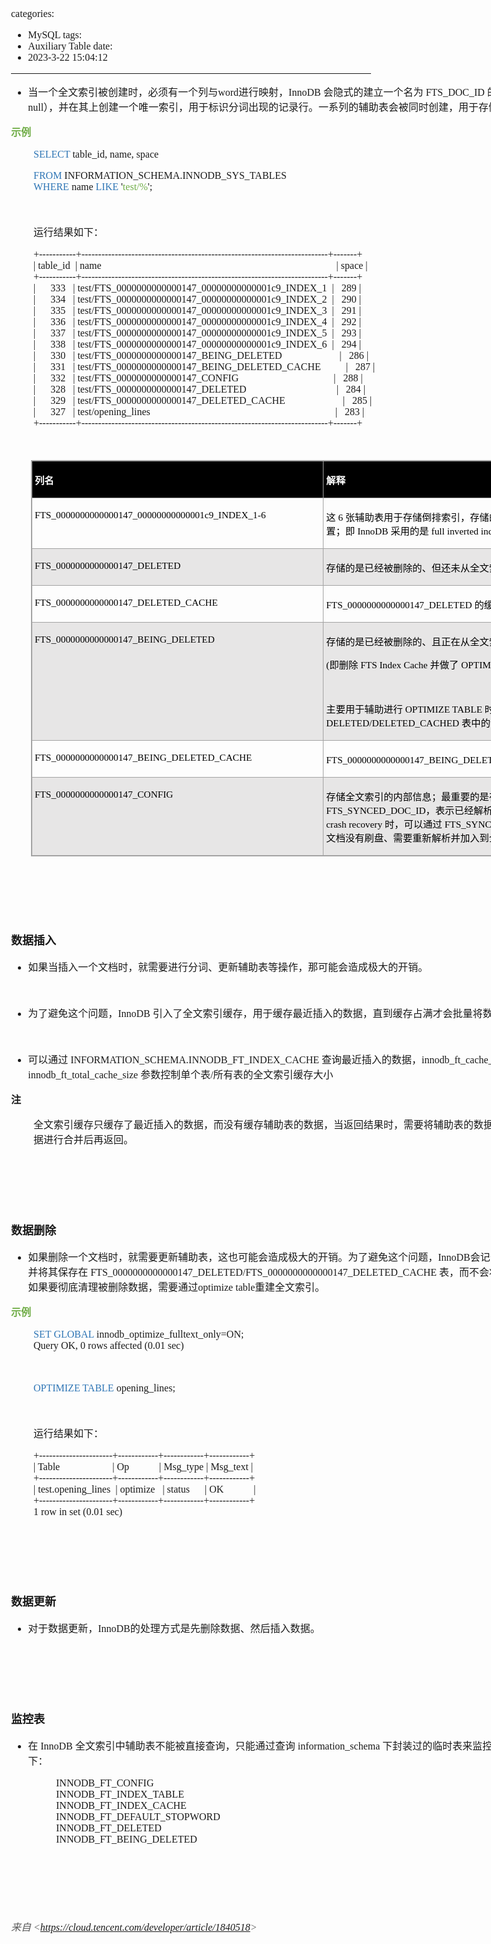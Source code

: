 categories:
- MySQL
tags:
- Auxiliary Table
date:
- 2023-3-22 15:04:12
---

<body lang=zh-CN style='font-family:"Microsoft YaHei UI";font-size:12.0pt'>
<!--StartFragment-->

<div style='direction:ltr;border-width:100%'>

<div style='direction:ltr;margin-top:0in;margin-left:0in;width:9.7861in'>

<div style='direction:ltr;margin-top:0in;margin-left:0in;width:9.7861in'>

<ul type=disc style='direction:ltr;unicode-bidi:embed;margin-top:0in;
 margin-bottom:0in'>
 <li style='margin-top:0;margin-bottom:0;vertical-align:middle'><span
     style='font-family:"Microsoft YaHei UI";font-size:12.0pt' lang=zh-CN>当一个全文索引被创建时，必须有一个列与</span><span
     style='font-family:"Comic Sans MS";font-size:12.0pt' lang=zh-CN>word</span><span
     style='font-family:"Microsoft YaHei UI";font-size:12.0pt' lang=zh-CN>进行映射，</span><span
     style='font-family:"Comic Sans MS";font-size:12.0pt' lang=zh-CN>InnoDB</span><span
     style='font-family:"Comic Sans MS";font-size:12.0pt' lang=en-US> </span><span
     style='font-family:"Microsoft YaHei UI";font-size:12.0pt' lang=zh-CN>会隐式的建立一个名为</span><span
     style='font-family:"Comic Sans MS";font-size:12.0pt' lang=en-US> </span><span
     style='font-family:"Comic Sans MS";font-size:12.0pt' lang=zh-CN>FTS_DOC_ID</span><span
     style='font-family:"Comic Sans MS";font-size:12.0pt' lang=en-US> </span><span
     style='font-family:"Microsoft YaHei UI";font-size:12.0pt' lang=zh-CN>的列（</span><span
     style='font-family:"Comic Sans MS";font-size:12.0pt' lang=zh-CN>bigint
     unsigned not null</span><span style='font-family:"Microsoft YaHei UI";
     font-size:12.0pt' lang=zh-CN>），并在其上创建一个唯一索引，用于标识分词出现的记录行。一系列的辅助表会被同时创建，用于存储倒排索引的信息。</span></li>
</ul>

<p style='font-family:"Microsoft YaHei UI";font-size:12.0pt;
color:#70AD47'><span style='font-weight:bold'>示例</span></p>

<p style='margin-left:.375in;font-family:"Comic Sans MS";font-size:
12.0pt'><span style='color:#2E75B5'>SELECT</span> table_id, name, space </p>

<p style='margin-left:.375in;font-family:"Comic Sans MS";font-size:
12.0pt'><span style='color:#2E75B5' lang=en-US>FROM</span><span lang=zh-CN>
INFORMATION_SCHEMA.INNODB_SYS_TABLES<br>
</span><span style='color:#2E75B5' lang=zh-CN>WHERE</span><span lang=zh-CN>
name </span><span style='color:#2E75B5' lang=zh-CN>LIKE</span><span lang=zh-CN>
'</span><span style='color:#70AD47' lang=zh-CN>test/%</span><span lang=zh-CN>';</span></p>

<p style='margin-left:.375in;font-family:"Comic Sans MS";font-size:
12.0pt'>&nbsp;</p>

<p style='margin-left:.375in;font-family:"Microsoft YaHei UI";
font-size:12.0pt'>运行结果如下：</p>

<p style='margin-left:.375in;font-family:"Comic Sans MS";font-size:
12.0pt'><span lang=zh-CN>+-----------+--------------------------------------------------------------------------+-------+<br>
| table_id </span><span lang=en-US><span style='mso-spacerun:yes'> </span></span><span
lang=zh-CN>| name<span
style='mso-spacerun:yes'>                                       </span></span><span
lang=en-US><span
style='mso-spacerun:yes'>                                               </span></span><span
lang=zh-CN><span style='mso-spacerun:yes'>        </span>| space
|<br>
+-----------+--------------------------------------------------------------------------+-------+<br>
|<span style='mso-spacerun:yes'>      </span>333</span><span lang=en-US><span
style='mso-spacerun:yes'>  </span></span><span lang=zh-CN><span
style='mso-spacerun:yes'> </span>|
test/FTS_0000000000000147_00000000000001c9_INDEX_1 </span><span lang=en-US><span
style='mso-spacerun:yes'> </span></span><span lang=zh-CN>|<span
style='mso-spacerun:yes'>   </span>289 |<br>
|<span style='mso-spacerun:yes'>      </span>334</span><span lang=en-US><span
style='mso-spacerun:yes'>  </span></span><span lang=zh-CN><span
style='mso-spacerun:yes'> </span>|
test/FTS_0000000000000147_00000000000001c9_INDEX_2 </span><span lang=en-US><span
style='mso-spacerun:yes'> </span></span><span lang=zh-CN>|<span
style='mso-spacerun:yes'>   </span>290 |<br>
|<span style='mso-spacerun:yes'>      </span>335 </span><span lang=en-US><span
style='mso-spacerun:yes'>  </span></span><span lang=zh-CN>|
test/FTS_0000000000000147_00000000000001c9_INDEX_3 </span><span lang=en-US><span
style='mso-spacerun:yes'> </span></span><span lang=zh-CN>|<span
style='mso-spacerun:yes'>   </span>291 |<br>
|<span style='mso-spacerun:yes'>      </span>336 </span><span lang=en-US><span
style='mso-spacerun:yes'>  </span></span><span lang=zh-CN>|
test/FTS_0000000000000147_00000000000001c9_INDEX_4 </span><span lang=en-US><span
style='mso-spacerun:yes'> </span></span><span lang=zh-CN>|<span
style='mso-spacerun:yes'>   </span>292 |<br>
|<span style='mso-spacerun:yes'>      </span>337 </span><span lang=en-US><span
style='mso-spacerun:yes'>  </span></span><span lang=zh-CN>|
test/FTS_0000000000000147_00000000000001c9_INDEX_5 </span><span lang=en-US><span
style='mso-spacerun:yes'> </span></span><span lang=zh-CN>|<span
style='mso-spacerun:yes'>   </span>293 |<br>
|<span style='mso-spacerun:yes'>      </span>338 </span><span lang=en-US><span
style='mso-spacerun:yes'>  </span></span><span lang=zh-CN>|
test/FTS_0000000000000147_00000000000001c9_INDEX_6 </span><span lang=en-US><span
style='mso-spacerun:yes'> </span></span><span lang=zh-CN>|<span
style='mso-spacerun:yes'>   </span>294 |<br>
|<span style='mso-spacerun:yes'>      </span>330 </span><span lang=en-US><span
style='mso-spacerun:yes'>  </span></span><span lang=zh-CN>|
test/FTS_0000000000000147_BEING_DELETED<span
style='mso-spacerun:yes'>           </span></span><span lang=en-US><span
style='mso-spacerun:yes'>          </span></span><span lang=zh-CN><span
style='mso-spacerun:yes'> </span></span><span lang=en-US><span
style='mso-spacerun:yes'> </span></span><span lang=zh-CN>|<span
style='mso-spacerun:yes'>   </span>286 |<br>
|<span style='mso-spacerun:yes'>      </span>331 </span><span lang=en-US><span
style='mso-spacerun:yes'>  </span></span><span lang=zh-CN>|
test/FTS_0000000000000147_BEING_DELETED_CACHE<span
style='mso-spacerun:yes'>      </span></span><span lang=en-US><span
style='mso-spacerun:yes'>    </span></span><span lang=zh-CN>|<span
style='mso-spacerun:yes'>   </span>287 |<br>
|<span style='mso-spacerun:yes'>      </span>332 </span><span lang=en-US><span
style='mso-spacerun:yes'>  </span></span><span lang=zh-CN>|
test/FTS_0000000000000147_CONFIG<span
style='mso-spacerun:yes'>                   </span></span><span lang=en-US><span
style='mso-spacerun:yes'>                   </span></span><span lang=zh-CN>|<span
style='mso-spacerun:yes'>   </span>288 |<br>
|<span style='mso-spacerun:yes'>      </span>328</span><span lang=en-US><span
style='mso-spacerun:yes'>  </span></span><span lang=zh-CN><span
style='mso-spacerun:yes'> </span>| test/FTS_0000000000000147_DELETED<span
style='mso-spacerun:yes'>                  </span></span><span lang=en-US><span
style='mso-spacerun:yes'>                  </span></span><span lang=zh-CN>|<span
style='mso-spacerun:yes'>   </span>284 |<br>
|<span style='mso-spacerun:yes'>      </span>329 </span><span lang=en-US><span
style='mso-spacerun:yes'>  </span></span><span lang=zh-CN>|
test/FTS_0000000000000147_DELETED_CACHE<span
style='mso-spacerun:yes'>           </span></span><span lang=en-US><span
style='mso-spacerun:yes'>           </span></span><span lang=zh-CN><span
style='mso-spacerun:yes'> </span>|<span style='mso-spacerun:yes'>   </span>285
|<br>
|<span style='mso-spacerun:yes'>      </span>327 </span><span lang=en-US><span
style='mso-spacerun:yes'>  </span></span><span lang=zh-CN>|
test/opening_lines<span style='mso-spacerun:yes'>                              
</span></span><span lang=en-US><span
style='mso-spacerun:yes'>                                         </span></span><span
lang=zh-CN><span style='mso-spacerun:yes'>  </span>|<span
style='mso-spacerun:yes'>   </span>283
|<br>
+-----------+--------------------------------------------------------------------------+-------+</span></p>

<p style='margin-left:.375in;font-family:"Comic Sans MS";font-size:
12.0pt'>&nbsp;</p>

<div style='direction:ltr'>

<table border=1 cellpadding=0 cellspacing=0 valign=top style='direction:ltr;
 border-collapse:collapse;border-style:solid;border-color:#A3A3A3;border-width:
 1pt;margin-left:.3333in' title="" summary="">
 <tr>
  <td style='border-style:solid;border-color:#A3A3A3;border-width:1pt;
  background-color:black;vertical-align:top;width:4.7569in;padding:2.0pt 3.0pt 2.0pt 3.0pt'>
  <p style='font-family:"Microsoft YaHei UI";font-size:11.5pt;
  color:white'><span style='font-weight:bold'>列名</span></p>
  </td>
  <td style='border-style:solid;border-color:#A3A3A3;border-width:1pt;
  background-color:black;vertical-align:top;width:4.5659in;padding:2.0pt 3.0pt 2.0pt 3.0pt'>
  <p style='font-family:"Microsoft YaHei UI";font-size:11.5pt;
  color:white'><span style='font-weight:bold'>解释</span></p>
  </td>
 </tr>
 <tr>
  <td style='border-style:solid;border-color:#A3A3A3;border-width:1pt;
  vertical-align:top;width:4.7638in;padding:2.0pt 3.0pt 2.0pt 3.0pt'>
  <p style='font-family:"Comic Sans MS";font-size:11.5pt;color:black'>FTS_0000000000000147_00000000000001c9_INDEX_1-6</p>
  </td>
  <td style='border-style:solid;border-color:#A3A3A3;border-width:1pt;
  vertical-align:top;width:4.559in;padding:2.0pt 3.0pt 2.0pt 3.0pt'>
  <p style='font-size:11.5pt;color:black'><span style='font-family:
  "Microsoft YaHei UI"' lang=zh-CN>这</span><span style='font-family:"Comic Sans MS"'
  lang=en-US> </span><span style='font-family:"Comic Sans MS"' lang=zh-CN>6</span><span
  style='font-family:"Comic Sans MS"' lang=en-US> </span><span
  style='font-family:"Microsoft YaHei UI"' lang=zh-CN>张辅助表用于存储倒排索引，存储的是分词、文档</span><span
  style='font-family:"Comic Sans MS"' lang=zh-CN>ID</span><span
  style='font-family:"Microsoft YaHei UI"' lang=zh-CN>和位置；即</span><span
  style='font-family:"Comic Sans MS"' lang=en-US> </span><span
  style='font-family:"Comic Sans MS"' lang=zh-CN>InnoDB</span><span
  style='font-family:"Comic Sans MS"' lang=en-US> </span><span
  style='font-family:"Microsoft YaHei UI"' lang=zh-CN>采用的是</span><span
  style='font-family:"Comic Sans MS"' lang=en-US> </span><span
  style='font-family:"Comic Sans MS"' lang=zh-CN>full inverted index</span><span
  style='font-family:"Microsoft YaHei UI"' lang=zh-CN>。</span></p>
  </td>
 </tr>
 <tr>
  <td style='border-style:solid;border-color:#A3A3A3;border-width:1pt;
  background-color:#E7E6E6;vertical-align:top;width:4.7569in;padding:2.0pt 3.0pt 2.0pt 3.0pt'>
  <p style='font-family:"Comic Sans MS";font-size:11.5pt;color:black'>FTS_0000000000000147_DELETED</p>
  </td>
  <td style='border-style:solid;border-color:#A3A3A3;border-width:1pt;
  background-color:#E7E6E6;vertical-align:top;width:4.5659in;padding:2.0pt 3.0pt 2.0pt 3.0pt'>
  <p style='font-family:"Microsoft YaHei UI";font-size:11.5pt;
  color:black'>存储的是已经被删除的、但还未从全文索引数据中移除的文档</p>
  </td>
 </tr>
 <tr>
  <td style='border-style:solid;border-color:#A3A3A3;border-width:1pt;
  vertical-align:top;width:4.7569in;padding:2.0pt 3.0pt 2.0pt 3.0pt'>
  <p style='font-family:"Comic Sans MS";font-size:11.5pt;color:black'>FTS_0000000000000147_DELETED_CACHE</p>
  </td>
  <td style='border-style:solid;border-color:#A3A3A3;border-width:1pt;
  vertical-align:top;width:4.5659in;padding:2.0pt 3.0pt 2.0pt 3.0pt'>
  <p style='font-size:11.5pt;color:black'><span style='font-family:
  "Comic Sans MS"' lang=zh-CN>FTS_0000000000000147_DELETED</span><span
  style='font-family:"Comic Sans MS"' lang=en-US> </span><span
  style='font-family:"Microsoft YaHei UI"' lang=zh-CN>的缓存表。</span></p>
  </td>
 </tr>
 <tr>
  <td style='border-style:solid;border-color:#A3A3A3;border-width:1pt;
  background-color:#E7E6E6;vertical-align:top;width:4.7569in;padding:2.0pt 3.0pt 2.0pt 3.0pt'>
  <p style='font-family:"Comic Sans MS";font-size:11.5pt;color:black'>FTS_0000000000000147_BEING_DELETED</p>
  </td>
  <td style='border-style:solid;border-color:#A3A3A3;border-width:1pt;
  background-color:#E7E6E6;vertical-align:top;width:4.5659in;padding:2.0pt 3.0pt 2.0pt 3.0pt'>
  <p style='font-family:"Microsoft YaHei UI";font-size:11.5pt;
  color:black'>存储的是已经被删除的、且正在从全文索引数据中移除的文档</p>
  <p style='font-size:11.5pt;color:black'><span style='font-family:
  "Comic Sans MS"' lang=zh-CN>(</span><span style='font-family:"Microsoft YaHei UI"'
  lang=zh-CN>即删除</span><span style='font-family:"Comic Sans MS"' lang=en-US> </span><span
  style='font-family:"Comic Sans MS"' lang=zh-CN>FTS Index Cache</span><span
  style='font-family:"Comic Sans MS"' lang=en-US> </span><span
  style='font-family:"Microsoft YaHei UI"' lang=zh-CN>并做了</span><span
  style='font-family:"Comic Sans MS"' lang=en-US> </span><span
  style='font-family:"Comic Sans MS"' lang=zh-CN>OPTIMIZE TABLE)</span></p>
  <p style='font-family:"Comic Sans MS";font-size:11.5pt;color:black'>&nbsp;</p>
  <p style='font-size:11.5pt;color:black'><span style='font-family:
  "Microsoft YaHei UI"' lang=zh-CN>主要用于辅助进行</span><span style='font-family:
  "Comic Sans MS"' lang=en-US> </span><span style='font-family:"Comic Sans MS"'
  lang=zh-CN>OPTIMIZE TABLE</span><span style='font-family:"Comic Sans MS"'
  lang=en-US> </span><span style='font-family:"Microsoft YaHei UI"' lang=zh-CN>时将</span><span
  style='font-family:"Comic Sans MS"' lang=en-US> </span><span
  style='font-family:"Comic Sans MS"' lang=zh-CN>DELETED/DELETED_CACHED</span><span
  style='font-family:"Comic Sans MS"' lang=en-US> </span><span
  style='font-family:"Microsoft YaHei UI"' lang=zh-CN>表中的记录转储到其中</span></p>
  </td>
 </tr>
 <tr>
  <td style='border-style:solid;border-color:#A3A3A3;border-width:1pt;
  vertical-align:top;width:4.7569in;padding:2.0pt 3.0pt 2.0pt 3.0pt'>
  <p style='font-family:"Comic Sans MS";font-size:11.5pt;color:black'>FTS_0000000000000147_BEING_DELETED_CACHE</p>
  </td>
  <td style='border-style:solid;border-color:#A3A3A3;border-width:1pt;
  vertical-align:top;width:4.5659in;padding:2.0pt 3.0pt 2.0pt 3.0pt'>
  <p style='font-size:11.5pt;color:black'><span style='font-family:
  "Comic Sans MS"' lang=zh-CN>FTS_0000000000000147_BEING_DELETED</span><span
  style='font-family:"Comic Sans MS"' lang=en-US> </span><span
  style='font-family:"Microsoft YaHei UI"' lang=zh-CN>的缓存表。</span></p>
  </td>
 </tr>
 <tr>
  <td style='border-style:solid;border-color:#A3A3A3;border-width:1pt;
  background-color:#E7E6E6;vertical-align:top;width:4.7569in;padding:2.0pt 3.0pt 2.0pt 3.0pt'>
  <p style='font-family:"Comic Sans MS";font-size:11.5pt;color:black'>FTS_0000000000000147_CONFIG</p>
  </td>
  <td style='border-style:solid;border-color:#A3A3A3;border-width:1pt;
  background-color:#E7E6E6;vertical-align:top;width:4.5659in;padding:2.0pt 3.0pt 2.0pt 3.0pt'>
  <p style='font-size:11.5pt;color:black'><span style='font-family:
  "Microsoft YaHei UI"' lang=zh-CN>存储全文索引的内部信息；最重要的是存储</span><span
  style='font-family:"Comic Sans MS"' lang=zh-CN>FTS_SYNCED_DOC_ID</span><span
  style='font-family:"Microsoft YaHei UI"' lang=zh-CN>，表示已经解析且刷盘的文档；当发生</span><span
  style='font-family:"Comic Sans MS"' lang=zh-CN> crash recovery</span><span
  style='font-family:"Comic Sans MS"' lang=en-US> </span><span
  style='font-family:"Microsoft YaHei UI"' lang=zh-CN>时，可以通过</span><span
  style='font-family:"Comic Sans MS"' lang=en-US> </span><span
  style='font-family:"Comic Sans MS"' lang=zh-CN>FTS_SYNCED_DOC_ID</span><span
  style='font-family:"Comic Sans MS"' lang=en-US> </span><span
  style='font-family:"Microsoft YaHei UI"' lang=zh-CN>去判断哪些文档没有刷盘、需要重新解析并加入到全文索引缓存中。</span></p>
  </td>
 </tr>
</table>

</div>

<p style='margin-left:.375in;font-family:"Comic Sans MS";font-size:
12.0pt;color:black'>&nbsp;</p>

<p style='margin-left:.375in;font-family:"Comic Sans MS";font-size:
12.0pt;color:black'>&nbsp;</p>

<p style='font-family:"Comic Sans MS";font-size:12.0pt;color:black'>&nbsp;</p>

<p style='font-family:"Microsoft YaHei UI";font-size:13.5pt'><span
style='font-weight:bold'>数据插入</span></p>

<ul type=disc style='direction:ltr;unicode-bidi:embed;margin-top:0in;
 margin-bottom:0in'>
 <li style='margin-top:0;margin-bottom:0;vertical-align:middle'><span
     style='font-family:"Microsoft YaHei UI";font-size:12.0pt'>如果当插入一个文档时，就需要进行分词、更新辅助表等操作，那可能会造成极大的开销。</span></li>
</ul>

<p style='margin-left:.375in;font-family:"Comic Sans MS";font-size:
12.0pt'>&nbsp;</p>

<ul type=disc style='direction:ltr;unicode-bidi:embed;margin-top:0in;
 margin-bottom:0in'>
 <li style='margin-top:0;margin-bottom:0;vertical-align:middle'><span
     style='font-family:"Microsoft YaHei UI";font-size:12.0pt' lang=zh-CN>为了避免这个问题，</span><span
     style='font-family:"Comic Sans MS";font-size:12.0pt' lang=zh-CN>InnoDB</span><span
     style='font-family:"Comic Sans MS";font-size:12.0pt' lang=en-US> </span><span
     style='font-family:"Microsoft YaHei UI";font-size:12.0pt' lang=zh-CN>引入了全文索引缓存，用于缓存最近插入的数据，直到缓存占满才会批量将数据刷盘写入辅助表；</span></li>
</ul>

<p style='margin-left:.375in;font-family:"Comic Sans MS";font-size:
12.0pt'>&nbsp;</p>

<ul type=disc style='direction:ltr;unicode-bidi:embed;margin-top:0in;
 margin-bottom:0in'>
 <li style='margin-top:0;margin-bottom:0;vertical-align:middle'><span
     style='font-family:"Microsoft YaHei UI";font-size:12.0pt' lang=zh-CN>可以通过</span><span
     style='font-family:"Comic Sans MS";font-size:12.0pt' lang=en-US> </span><span
     style='font-family:"Comic Sans MS";font-size:12.0pt' lang=zh-CN>INFORMATION_SCHEMA.INNODB_FT_INDEX_CACHE</span><span
     style='font-family:"Comic Sans MS";font-size:12.0pt' lang=en-US> </span><span
     style='font-family:"Microsoft YaHei UI";font-size:12.0pt' lang=zh-CN>查询最近插入的数据，</span><span
     style='font-family:"Comic Sans MS";font-size:12.0pt' lang=en-US>i</span><span
     style='font-family:"Comic Sans MS";font-size:12.0pt' lang=zh-CN>nnodb_ft_cache_size</span><span
     style='font-family:"Comic Sans MS";font-size:12.0pt' lang=en-US> </span><span
     style='font-family:"Comic Sans MS";font-size:12.0pt' lang=zh-CN>/</span><span
     style='font-family:"Comic Sans MS";font-size:12.0pt' lang=en-US> </span><span
     style='font-family:"Comic Sans MS";font-size:12.0pt' lang=zh-CN>innodb_ft_total_cache_size</span><span
     style='font-family:"Comic Sans MS";font-size:12.0pt' lang=en-US> </span><span
     style='font-family:"Microsoft YaHei UI";font-size:12.0pt' lang=zh-CN>参数控制单个表</span><span
     style='font-family:"Comic Sans MS";font-size:12.0pt' lang=zh-CN>/</span><span
     style='font-family:"Microsoft YaHei UI";font-size:12.0pt' lang=zh-CN>所有表的全文索引缓存大小</span></li>
</ul>

<p style='font-family:"Microsoft YaHei UI";font-size:12.0pt'><span
style='font-weight:bold'>注</span></p>

<p style='margin-left:.375in;font-family:"Microsoft YaHei UI";
font-size:12.0pt'>全文索引缓存只缓存了最近插入的数据，而没有缓存辅助表的数据，当返回结果时，需要将辅助表的数据和缓存中最近插入的数据进行合并后再返回。</p>

<p style='font-family:"Comic Sans MS";font-size:12.0pt'>&nbsp;</p>

<p style='font-family:"Comic Sans MS";font-size:12.0pt'>&nbsp;</p>

<p style='font-family:"Comic Sans MS";font-size:12.0pt'>&nbsp;</p>

<p style='font-family:"Microsoft YaHei UI";font-size:13.5pt'><span
style='font-weight:bold'>数据删除</span></p>

<ul type=disc style='direction:ltr;unicode-bidi:embed;margin-top:0in;
 margin-bottom:0in'>
 <li style='margin-top:0;margin-bottom:0;vertical-align:middle'><span
     style='font-family:"Microsoft YaHei UI";font-size:12.0pt' lang=zh-CN>如果删除一个文档时，就需要更新辅助表，这也可能会造成极大的开销。为了避免这个问题，</span><span
     style='font-family:"Comic Sans MS";font-size:12.0pt' lang=zh-CN>InnoDB</span><span
     style='font-family:"Microsoft YaHei UI";font-size:12.0pt' lang=zh-CN>会记录其</span><span
     style='font-family:"Comic Sans MS";font-size:12.0pt' lang=zh-CN>FTS
     Document ID</span><span style='font-family:"Microsoft YaHei UI";
     font-size:12.0pt' lang=zh-CN>，并将其保存在</span><span style='font-family:"Comic Sans MS";
     font-size:12.0pt' lang=en-US> </span><span style='font-family:"Comic Sans MS";
     font-size:12.0pt' lang=zh-CN>FTS_0000000000000147_DELETED/FTS_0000000000000147_DELETED_CACHE</span><span
     style='font-family:"Comic Sans MS";font-size:12.0pt' lang=en-US> </span><span
     style='font-family:"Microsoft YaHei UI";font-size:12.0pt' lang=zh-CN>表，而不会将其从辅助表中删除，如果要彻底清理被删除数据，需要通过</span><span
     style='font-family:"Comic Sans MS";font-size:12.0pt' lang=zh-CN>optimize
     table</span><span style='font-family:"Microsoft YaHei UI";font-size:12.0pt'
     lang=zh-CN>重建全文索引。</span></li>
</ul>

<p style='font-family:"Microsoft YaHei UI";font-size:12.0pt;
color:#70AD47'><span style='font-weight:bold'>示例</span></p>

<p style='margin-left:.375in;font-family:"Comic Sans MS";font-size:
12.0pt'><span style='color:#2E75B5' lang=en-US>SET</span><span
style='color:#2E75B5' lang=zh-CN> GLOBAL</span><span lang=zh-CN>
innodb_optimize_fulltext_only=ON;<br>
Query OK, 0 rows affected (0.01 sec)</span></p>

<p style='margin-left:.375in;font-family:"Comic Sans MS";font-size:
12.0pt'>&nbsp;</p>

<p style='margin-left:.375in;font-family:"Comic Sans MS";font-size:
12.0pt'><span style='color:#2E75B5'>OPTIMIZE TABLE</span> opening_lines;</p>

<p style='margin-left:.375in;font-family:"Comic Sans MS";font-size:
12.0pt'>&nbsp;</p>

<p style='margin-left:.375in;font-family:"Microsoft YaHei UI";
font-size:12.0pt'>运行结果如下：</p>

<p style='margin-left:.375in;font-family:"Comic Sans MS";font-size:
12.0pt'><span lang=zh-CN>+----------------------+------------+------------+------------+<br>
| Table<span style='mso-spacerun:yes'>            </span></span><span
lang=en-US><span style='mso-spacerun:yes'>       </span></span><span
lang=zh-CN><span style='mso-spacerun:yes'>  </span>| Op<span
style='mso-spacerun:yes'>     </span></span><span lang=en-US><span
style='mso-spacerun:yes'>    </span></span><span lang=zh-CN><span
style='mso-spacerun:yes'> </span></span><span lang=en-US><span
style='mso-spacerun:yes'> </span></span><span lang=zh-CN><span
style='mso-spacerun:yes'> </span>| Msg_type | Msg_text
|<br>
+----------------------+------------+------------+------------+<br>
| test.opening_lines </span><span lang=en-US><span
style='mso-spacerun:yes'> </span></span><span lang=zh-CN>| optimize </span><span
lang=en-US><span style='mso-spacerun:yes'>  </span></span><span lang=zh-CN>|
status</span><span lang=en-US><span style='mso-spacerun:yes'>    </span></span><span
lang=zh-CN><span style='mso-spacerun:yes'>  </span>| OK<span
style='mso-spacerun:yes'>      </span></span><span lang=en-US><span
style='mso-spacerun:yes'>     </span></span><span lang=zh-CN><span
style='mso-spacerun:yes'> </span>|<br>
+----------------------+------------+------------+------------+<br>
1 row in set (0.01 sec)</span></p>

<p style='margin-left:.375in;font-family:"Comic Sans MS";font-size:
12.0pt'>&nbsp;</p>

<p style='margin-left:.375in;font-family:"Comic Sans MS";font-size:
12.0pt'>&nbsp;</p>

<p style='font-family:"Comic Sans MS";font-size:12.0pt'>&nbsp;</p>

<p style='font-family:"Microsoft YaHei UI";font-size:13.5pt'><span
style='font-weight:bold'>数据更新</span></p>

<ul type=disc style='direction:ltr;unicode-bidi:embed;margin-top:0in;
 margin-bottom:0in'>
 <li style='margin-top:0;margin-bottom:0;vertical-align:middle'><span
     style='font-family:"Microsoft YaHei UI";font-size:12.0pt'>对于数据更新，</span><span
     style='font-family:"Comic Sans MS";font-size:12.0pt'>InnoDB</span><span
     style='font-family:"Microsoft YaHei UI";font-size:12.0pt'>的处理方式是先删除数据、然后插入数据。</span></li>
</ul>

<p style='font-family:"Comic Sans MS";font-size:12.0pt'>&nbsp;</p>

<p style='font-family:"Comic Sans MS";font-size:12.0pt'>&nbsp;</p>

<p style='font-family:"Comic Sans MS";font-size:12.0pt'>&nbsp;</p>

<p style='font-family:"Microsoft YaHei UI";font-size:13.5pt'><span
style='font-weight:bold'>监控表</span></p>

<ul type=disc style='direction:ltr;unicode-bidi:embed;margin-top:0in;
 margin-bottom:0in'>
 <li style='margin-top:0;margin-bottom:0;vertical-align:middle'><span
     style='font-family:"Microsoft YaHei UI";font-size:12.0pt' lang=zh-CN>在</span><span
     style='font-family:"Comic Sans MS";font-size:12.0pt' lang=en-US> InnoDB </span><span
     style='font-family:"Microsoft YaHei UI";font-size:12.0pt' lang=zh-CN>全文索引中辅助表不能被直接查询，只能通过查询</span><span
     style='font-family:"Comic Sans MS";font-size:12.0pt' lang=en-US> </span><span
     style='font-family:"Comic Sans MS";font-size:12.0pt' lang=zh-CN>information_schema</span><span
     style='font-family:"Comic Sans MS";font-size:12.0pt' lang=en-US> </span><span
     style='font-family:"Microsoft YaHei UI";font-size:12.0pt' lang=zh-CN>下封装过的临时表来监控全文索引状态，具体如下：</span></li>
</ul>

<p style='margin-left:.75in;font-family:"Comic Sans MS";font-size:
12.0pt'>INNODB_FT_CONFIG<br>
INNODB_FT_INDEX_TABLE<br>
INNODB_FT_INDEX_CACHE<br>
INNODB_FT_DEFAULT_STOPWORD<br>
INNODB_FT_DELETED<br>
INNODB_FT_BEING_DELETED</p>

<p style='font-family:"Comic Sans MS";font-size:12.0pt'>&nbsp;</p>

<p style='font-family:"Comic Sans MS";font-size:12.0pt'>&nbsp;</p>

<p style='font-family:"Comic Sans MS";font-size:12.0pt'>&nbsp;</p>

<p><cite style='font-size:12.0pt;color:#595959'><span
style='font-family:"Microsoft YaHei UI"'>来自</span><span style='font-family:
"Comic Sans MS"'> &lt;</span><a
href="https://cloud.tencent.com/developer/article/1840518"><span
style='font-family:"Comic Sans MS"'>https://cloud.tencent.com/developer/article/1840518</span></a><span
style='font-family:"Comic Sans MS"'>&gt; </span></cite></p>

</div>

</div>

</div>

<!--EndFragment-->
</body>